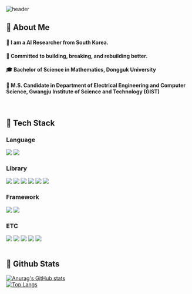 <div>
  
  <!--Header-->
  ![header](https://capsule-render.vercel.app/api?type=venom&color=gradient&height=300&section=header&text=Good%20to%20see%20you%20%!&fontColor=8A9296)
  
</div>

<div>
  <!--Body-->
  
  ## 👀 About Me
  #### :raising_hand: I am a AI Researcher from South Korea.<br/>
  #### :muscle: Committed to building, breaking, and rebuilding better.<br/>
  #### :mortar_board: Bachelor of Science in Mathematics, Dongguk University
  #### :running: M.S. Candidate in Department of Electrical Engineering and Computer Science, Gwangju Institute of Science and Technology (GIST)
  <br/>
  
  ## 🧱 Tech Stack
  ### Language
  <!--Python-->
  <img src="https://img.shields.io/badge/Python-3776AB?style=flat-square&logo=Python&logoColor=white"/>
  <!--MATLAB-->
  <img src="https://img.shields.io/badge/MATLAB-005CA0?style=flat-square&logo=MATLAB&logoColor=white"/>
  <br/>
  
  ### Library
  <!--PyTorch-->
  <img src="https://img.shields.io/badge/PyTorch-EE4C2C?style=flat-square&logo=PyTorch&logoColor=white"/>
  <!--Keras-->
  <img src="https://img.shields.io/badge/Keras-D00000?style=flat-square&logo=Keras&logoColor=white"/>
  <!--Scikit-learn-->
  <img src="https://img.shields.io/badge/Scikit-learn-F7931E?style=flat-square&logo=Scikit-learn&logoColor=white"/>
  <!--Tensorflow-->
  <img src="https://img.shields.io/badge/Tensorflow-FF6F00?style=flat-square&logo=Tensorflow&logoColor=white"/>
  <!--Pandas-->
  <img src="https://img.shields.io/badge/Pandas-150458?style=flat-square&logo=Pandas&logoColor=white"/>
  <!--Numpy-->
  <img src="https://img.shields.io/badge/Numpy-013243?style=flat-square&logo=Numpy&logoColor=white"/>
  
  <br/>
  
  ### Framework
  <!--Langchain-->
  <img src="https://img.shields.io/badge/Langchain-1C3C3C?style=flat-square&logo=Langchain&logoColor=white"/>
  <!--Langgraph-->
  <img src="https://img.shields.io/badge/Langgraph-1C3C3C?style=flat-square&logo=Langgraph&logoColor=white"/>

  <br/>
  
  ### ETC
  <!--Linux-->
  <img src="https://img.shields.io/badge/Linux-FCC624?style=flat-square&logo=Linux&logoColor=white"/>
  <!--Ubuntu-->
  <img src="https://img.shields.io/badge/Ubuntu-E95420?style=flat-square&logo=Ubuntu&logoColor=white"/>
  <!--Googlecolab-->
  <img src="https://img.shields.io/badge/Googlecolab-F9AB00?style=flat-square&logo=Googlecolab&logoColor=white"/>
  <!--VScode-->
  <img src="https://img.shields.io/badge/VScode-2F80ED?style=flat-square&logo=VScode&logoColor=white"/>
  <!--Bambulab-->
  <img src="https://img.shields.io/badge/Bambulab-00AE42?style=flat-square&logo=Bambulab&logoColor=white"/>
  <br/>
  <br/>
  
  ## 🤔 Github Stats
  [![Anurag's GitHub stats](https://github-readme-stats.vercel.app/api?username=bluesooyeon)](https://github.com/anuraghazra/github-readme-stats)
  <br/>
  [![Top Langs](https://github-readme-stats.vercel.app/api/top-langs/?username=bluesooyeon)](https://github.com/anuraghazra/github-readme-stats)
  
</div>
